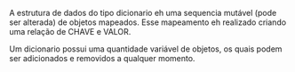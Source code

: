 A estrutura de dados do tipo dicionario eh uma sequencia mutável (pode ser alterada) de objetos mapeados. Esse mapeamento eh realizado criando uma relação de CHAVE e VALOR.

Um dicionario possui uma quantidade variável de objetos, os quais podem ser adicionados e removidos a qualquer momento.
